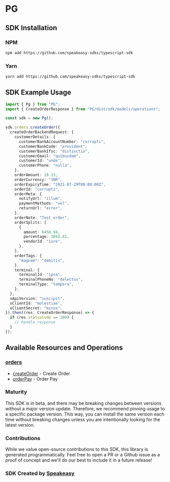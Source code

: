 # PG

<!-- Start SDK Installation -->
## SDK Installation

### NPM

```bash
npm add https://github.com/speakeasy-sdks/typescript-sdk
```

### Yarn

```bash
yarn add https://github.com/speakeasy-sdks/typescript-sdk
```
<!-- End SDK Installation -->

## SDK Example Usage
<!-- Start SDK Example Usage -->


```typescript
import { Pg } from "PG";
import { CreateOrderResponse } from "PG/dist/sdk/models/operations";

const sdk = new Pg();

sdk.orders.createOrder({
  createOrderBackendRequest: {
    customerDetails: {
      customerBankAccountNumber: "corrupti",
      customerBankCode: "provident",
      customerBankIfsc: "distinctio",
      customerEmail: "quibusdam",
      customerId: "unde",
      customerPhone: "nulla",
    },
    orderAmount: 10.15,
    orderCurrency: "INR",
    orderExpiryTime: "2021-07-29T00:00:00Z",
    orderId: "corrupti",
    orderMeta: {
      notifyUrl: "illum",
      paymentMethods: "vel",
      returnUrl: "error",
    },
    orderNote: "Test order",
    orderSplits: [
      {
        amount: 6458.94,
        percentage: 3843.82,
        vendorId: "iure",
      },
    ],
    orderTags: {
      "magnam": "debitis",
    },
    terminal: {
      terminalId: "ipsa",
      terminalPhoneNo: "delectus",
      terminalType: "tempora",
    },
  },
  xApiVersion: "suscipit",
  xClientId: "molestiae",
  xClientSecret: "minus",
}).then((res: CreateOrderResponse) => {
  if (res.statusCode == 200) {
    // handle response
  }
});
```
<!-- End SDK Example Usage -->

<!-- Start SDK Available Operations -->
## Available Resources and Operations


### [orders](docs/sdks/orders/README.md)

* [createOrder](docs/sdks/orders/README.md#createorder) - Create Order
* [orderPay](docs/sdks/orders/README.md#orderpay) - Order Pay
<!-- End SDK Available Operations -->

### Maturity

This SDK is in beta, and there may be breaking changes between versions without a major version update. Therefore, we recommend pinning usage
to a specific package version. This way, you can install the same version each time without breaking changes unless you are intentionally
looking for the latest version.

### Contributions

While we value open-source contributions to this SDK, this library is generated programmatically.
Feel free to open a PR or a Github issue as a proof of concept and we'll do our best to include it in a future release!

### SDK Created by [Speakeasy](https://docs.speakeasyapi.dev/docs/using-speakeasy/client-sdks)
